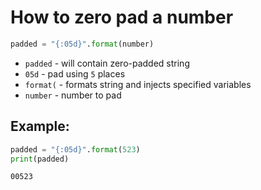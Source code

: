 # How to zero pad a number

```python
padded = "{:05d}".format(number)
```

- `padded` - will contain zero-padded string
- `05d` - pad using `5` places
- `format(` - formats string and injects specified variables
- `number` - number to pad

## Example: 
```python
padded = "{:05d}".format(523)
print(padded)
```
```
00523

```
